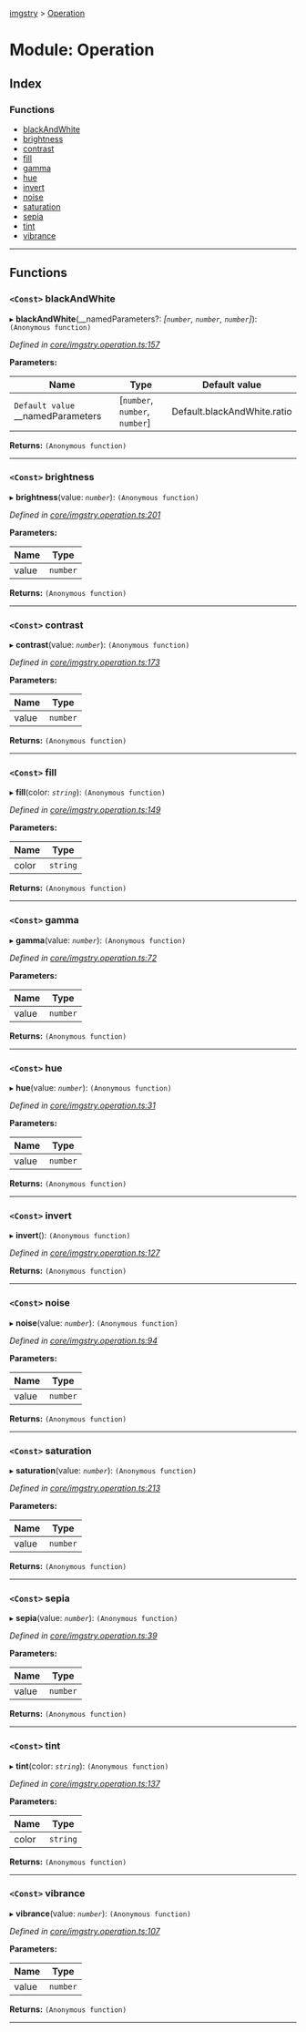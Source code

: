 [imgstry](../README.md) > [Operation](../modules/operation.md)

# Module: Operation

## Index

### Functions

* [blackAndWhite](operation.md#blackandwhite)
* [brightness](operation.md#brightness)
* [contrast](operation.md#contrast)
* [fill](operation.md#fill)
* [gamma](operation.md#gamma)
* [hue](operation.md#hue)
* [invert](operation.md#invert)
* [noise](operation.md#noise)
* [saturation](operation.md#saturation)
* [sepia](operation.md#sepia)
* [tint](operation.md#tint)
* [vibrance](operation.md#vibrance)

---

## Functions

<a id="blackandwhite"></a>

### `<Const>` blackAndWhite

▸ **blackAndWhite**(__namedParameters?: *[`number`, `number`, `number`]*): `(Anonymous function)`

*Defined in [core/imgstry.operation.ts:157](https://github.com/visual-cortex/imgstry/blob/master/source/core/imgstry.operation.ts#L157)*

**Parameters:**

| Name | Type | Default value |
| ------ | ------ | ------ |
| `Default value` __namedParameters | [`number`, `number`, `number`] |  Default.blackAndWhite.ratio |

**Returns:** `(Anonymous function)`

___
<a id="brightness"></a>

### `<Const>` brightness

▸ **brightness**(value: *`number`*): `(Anonymous function)`

*Defined in [core/imgstry.operation.ts:201](https://github.com/visual-cortex/imgstry/blob/master/source/core/imgstry.operation.ts#L201)*

**Parameters:**

| Name | Type |
| ------ | ------ |
| value | `number` |

**Returns:** `(Anonymous function)`

___
<a id="contrast"></a>

### `<Const>` contrast

▸ **contrast**(value: *`number`*): `(Anonymous function)`

*Defined in [core/imgstry.operation.ts:173](https://github.com/visual-cortex/imgstry/blob/master/source/core/imgstry.operation.ts#L173)*

**Parameters:**

| Name | Type |
| ------ | ------ |
| value | `number` |

**Returns:** `(Anonymous function)`

___
<a id="fill"></a>

### `<Const>` fill

▸ **fill**(color: *`string`*): `(Anonymous function)`

*Defined in [core/imgstry.operation.ts:149](https://github.com/visual-cortex/imgstry/blob/master/source/core/imgstry.operation.ts#L149)*

**Parameters:**

| Name | Type |
| ------ | ------ |
| color | `string` |

**Returns:** `(Anonymous function)`

___
<a id="gamma"></a>

### `<Const>` gamma

▸ **gamma**(value: *`number`*): `(Anonymous function)`

*Defined in [core/imgstry.operation.ts:72](https://github.com/visual-cortex/imgstry/blob/master/source/core/imgstry.operation.ts#L72)*

**Parameters:**

| Name | Type |
| ------ | ------ |
| value | `number` |

**Returns:** `(Anonymous function)`

___
<a id="hue"></a>

### `<Const>` hue

▸ **hue**(value: *`number`*): `(Anonymous function)`

*Defined in [core/imgstry.operation.ts:31](https://github.com/visual-cortex/imgstry/blob/master/source/core/imgstry.operation.ts#L31)*

**Parameters:**

| Name | Type |
| ------ | ------ |
| value | `number` |

**Returns:** `(Anonymous function)`

___
<a id="invert"></a>

### `<Const>` invert

▸ **invert**(): `(Anonymous function)`

*Defined in [core/imgstry.operation.ts:127](https://github.com/visual-cortex/imgstry/blob/master/source/core/imgstry.operation.ts#L127)*

**Returns:** `(Anonymous function)`

___
<a id="noise"></a>

### `<Const>` noise

▸ **noise**(value: *`number`*): `(Anonymous function)`

*Defined in [core/imgstry.operation.ts:94](https://github.com/visual-cortex/imgstry/blob/master/source/core/imgstry.operation.ts#L94)*

**Parameters:**

| Name | Type |
| ------ | ------ |
| value | `number` |

**Returns:** `(Anonymous function)`

___
<a id="saturation"></a>

### `<Const>` saturation

▸ **saturation**(value: *`number`*): `(Anonymous function)`

*Defined in [core/imgstry.operation.ts:213](https://github.com/visual-cortex/imgstry/blob/master/source/core/imgstry.operation.ts#L213)*

**Parameters:**

| Name | Type |
| ------ | ------ |
| value | `number` |

**Returns:** `(Anonymous function)`

___
<a id="sepia"></a>

### `<Const>` sepia

▸ **sepia**(value: *`number`*): `(Anonymous function)`

*Defined in [core/imgstry.operation.ts:39](https://github.com/visual-cortex/imgstry/blob/master/source/core/imgstry.operation.ts#L39)*

**Parameters:**

| Name | Type |
| ------ | ------ |
| value | `number` |

**Returns:** `(Anonymous function)`

___
<a id="tint"></a>

### `<Const>` tint

▸ **tint**(color: *`string`*): `(Anonymous function)`

*Defined in [core/imgstry.operation.ts:137](https://github.com/visual-cortex/imgstry/blob/master/source/core/imgstry.operation.ts#L137)*

**Parameters:**

| Name | Type |
| ------ | ------ |
| color | `string` |

**Returns:** `(Anonymous function)`

___
<a id="vibrance"></a>

### `<Const>` vibrance

▸ **vibrance**(value: *`number`*): `(Anonymous function)`

*Defined in [core/imgstry.operation.ts:107](https://github.com/visual-cortex/imgstry/blob/master/source/core/imgstry.operation.ts#L107)*

**Parameters:**

| Name | Type |
| ------ | ------ |
| value | `number` |

**Returns:** `(Anonymous function)`

___

